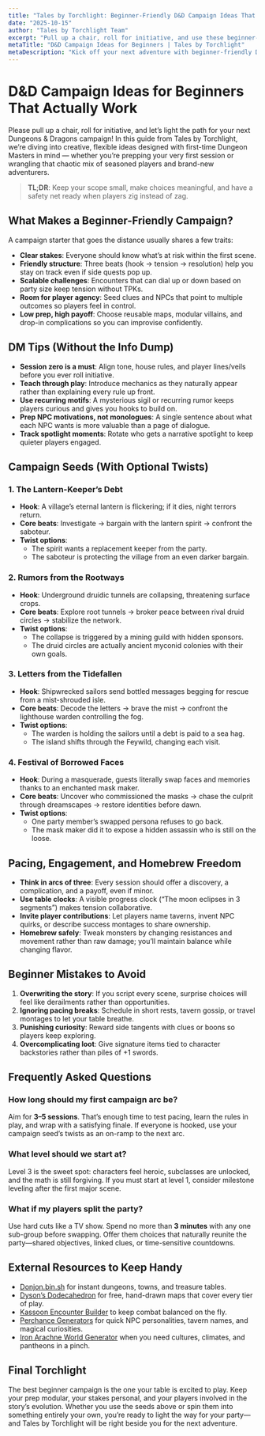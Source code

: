 ```yaml
---
title: "Tales by Torchlight: Beginner-Friendly D&D Campaign Ideas That Won’t Derail Your Table"
date: "2025-10-15"
author: "Tales by Torchlight Team"
excerpt: "Pull up a chair, roll for initiative, and use these beginner-friendly D&D campaign ideas to keep your first sessions glowing with confidence."
metaTitle: "D&D Campaign Ideas for Beginners | Tales by Torchlight"
metaDescription: "Kick off your next adventure with beginner-friendly Dungeons & Dragons campaign ideas that keep new DMs and curious players inspired and on track."
---
```


# D&D Campaign Ideas for Beginners That Actually Work

Please pull up a chair, roll for initiative, and let’s light the path for your next Dungeons & Dragons campaign! In this guide from Tales by Torchlight, we’re diving into creative, flexible ideas designed with first-time Dungeon Masters in mind — whether you’re prepping your very first session or wrangling that chaotic mix of seasoned players and brand-new adventurers.

> **TL;DR**: Keep your scope small, make choices meaningful, and have a safety net ready when players zig instead of zag.

## What Makes a Beginner-Friendly Campaign?

A campaign starter that goes the distance usually shares a few traits:

- **Clear stakes**: Everyone should know what’s at risk within the first scene.
- **Friendly structure**: Three beats (hook → tension → resolution) help you stay on track even if side quests pop up.
- **Scalable challenges**: Encounters that can dial up or down based on party size keep tension without TPKs.
- **Room for player agency**: Seed clues and NPCs that point to multiple outcomes so players feel in control.
- **Low prep, high payoff**: Choose reusable maps, modular villains, and drop-in complications so you can improvise confidently.

## DM Tips (Without the Info Dump)

- **Session zero is a must**: Align tone, house rules, and player lines/veils before you ever roll initiative.
- **Teach through play**: Introduce mechanics as they naturally appear rather than explaining every rule up front.
- **Use recurring motifs**: A mysterious sigil or recurring rumor keeps players curious and gives you hooks to build on.
- **Prep NPC motivations, not monologues**: A single sentence about what each NPC wants is more valuable than a page of dialogue.
- **Track spotlight moments**: Rotate who gets a narrative spotlight to keep quieter players engaged.

## Campaign Seeds (With Optional Twists)

### 1. The Lantern-Keeper’s Debt
- **Hook**: A village’s eternal lantern is flickering; if it dies, night terrors return.
- **Core beats**: Investigate → bargain with the lantern spirit → confront the saboteur.
- **Twist options**:
  - The spirit wants a replacement keeper from the party.
  - The saboteur is protecting the village from an even darker bargain.

### 2. Rumors from the Rootways
- **Hook**: Underground druidic tunnels are collapsing, threatening surface crops.
- **Core beats**: Explore root tunnels → broker peace between rival druid circles → stabilize the network.
- **Twist options**:
  - The collapse is triggered by a mining guild with hidden sponsors.
  - The druid circles are actually ancient myconid colonies with their own goals.

### 3. Letters from the Tidefallen
- **Hook**: Shipwrecked sailors send bottled messages begging for rescue from a mist-shrouded isle.
- **Core beats**: Decode the letters → brave the mist → confront the lighthouse warden controlling the fog.
- **Twist options**:
  - The warden is holding the sailors until a debt is paid to a sea hag.
  - The island shifts through the Feywild, changing each visit.

### 4. Festival of Borrowed Faces
- **Hook**: During a masquerade, guests literally swap faces and memories thanks to an enchanted mask maker.
- **Core beats**: Uncover who commissioned the masks → chase the culprit through dreamscapes → restore identities before dawn.
- **Twist options**:
  - One party member’s swapped persona refuses to go back.
  - The mask maker did it to expose a hidden assassin who is still on the loose.

## Pacing, Engagement, and Homebrew Freedom

- **Think in arcs of three**: Every session should offer a discovery, a complication, and a payoff, even if minor.
- **Use table clocks**: A visible progress clock (“The moon eclipses in 3 segments”) makes tension collaborative.
- **Invite player contributions**: Let players name taverns, invent NPC quirks, or describe success montages to share ownership.
- **Homebrew safely**: Tweak monsters by changing resistances and movement rather than raw damage; you’ll maintain balance while changing flavor.

## Beginner Mistakes to Avoid

1. **Overwriting the story**: If you script every scene, surprise choices will feel like derailments rather than opportunities.
2. **Ignoring pacing breaks**: Schedule in short rests, tavern gossip, or travel montages to let your table breathe.
3. **Punishing curiosity**: Reward side tangents with clues or boons so players keep exploring.
4. **Overcomplicating loot**: Give signature items tied to character backstories rather than piles of +1 swords.

## Frequently Asked Questions

### How long should my first campaign arc be?
Aim for **3–5 sessions**. That’s enough time to test pacing, learn the rules in play, and wrap with a satisfying finale. If everyone is hooked, use your campaign seed’s twists as an on-ramp to the next arc.

### What level should we start at?
Level 3 is the sweet spot: characters feel heroic, subclasses are unlocked, and the math is still forgiving. If you must start at level 1, consider milestone leveling after the first major scene.

### What if my players split the party?
Use hard cuts like a TV show. Spend no more than **3 minutes** with any one sub-group before swapping. Offer them choices that naturally reunite the party—shared objectives, linked clues, or time-sensitive countdowns.

## External Resources to Keep Handy

- [Donjon.bin.sh](https://donjon.bin.sh) for instant dungeons, towns, and treasure tables.
- [Dyson’s Dodecahedron](https://dysonlogos.blog/maps/) for free, hand-drawn maps that cover every tier of play.
- [Kassoon Encounter Builder](https://www.kassoon.com/dnd/encounter-calculator/) to keep combat balanced on the fly.
- [Perchance Generators](https://perchance.org/) for quick NPC personalities, tavern names, and magical curiosities.
- [Iron Arachne World Generator](https://ironarachne.com/) when you need cultures, climates, and pantheons in a pinch.

## Final Torchlight

The best beginner campaign is the one your table is excited to play. Keep your prep modular, your stakes personal, and your players involved in the story’s evolution. Whether you use the seeds above or spin them into something entirely your own, you’re ready to light the way for your party—and Tales by Torchlight will be right beside you for the next adventure.
